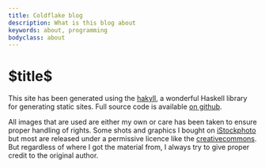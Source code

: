 ```yaml
---
title: Coldflake blog
description: What is this blog about
keywords: about, programming
bodyclass: about
---
```


<h1>$title$</h1>

This site has been generated using the [hakyll], a wonderful Haskell library for generating static sites. Full source code is available [on github].

All images that are used are either my own or care has been taken to ensure proper handling of rights. Some shots and graphics I bought on [iStockphoto] but most are released under a permissive licence like the [creativecommons]. But regardless of where I got the material from, I always try to give proper credit to the original author.

[hakyll]:http://jaspervdj.be/hakyll/
[iStockphoto]:http://www.istockphoto.com/
[creativecommons]:http://creativecommons.org/publicdomain/zero/1.0/deed.en
[on github]:https://github.com/marcmo/blog.coldflake

